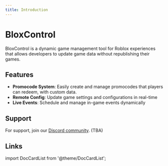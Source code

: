 ```yaml
---
title: Introduction
---
```


# BloxControl

BloxControl is a dynamic game management tool for Roblox experiences that allows developers to update game data without republishing their games.

## Features

- **Promocode System**: Easily create and manage promocodes that players can redeem, with custom data.
- **Remote Config**: Update game settings and configurations in real-time
- **Live Events**: Schedule and manage in-game events dynamically

## Support

For support, join our [Discord community](https://discord.com). (TBA)

## Links

import DocCardList from '@theme/DocCardList';

<DocCardList />